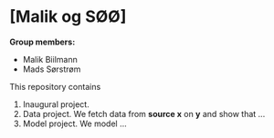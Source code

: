 # \[Malik og SØØ\]

**Group members:**
- Malik Biilmann
- Mads Sørstrøm

This repository contains  
1. Inaugural project. 
2. Data project. We fetch data from **source x** on **y** and show that ...
3. Model project. We model ...
